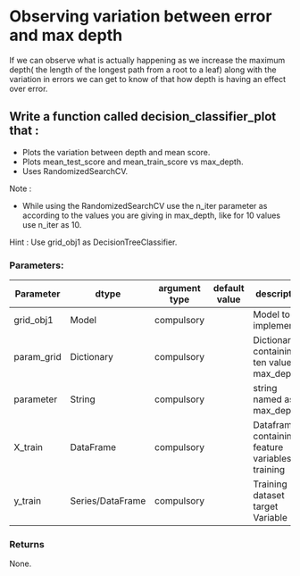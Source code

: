 # Observing variation between error and max depth

If we can observe what is actually happening as we increase the maximum depth( the length of the longest path from a root to a leaf) 
along with the variation in errors we can get to know of that how depth is having an effect over error. 
 
## Write a function called decision_classifier_plot that :
- Plots the variation between depth and mean score.
- Plots mean_test_score and mean_train_score vs max_depth.
- Uses RandomizedSearchCV. 

Note :
- While using the RandomizedSearchCV use the n_iter parameter as according to the values you are giving in max_depth,
like for 10 values use n_iter as 10.

Hint :
Use grid_obj1 as DecisionTreeClassifier.


### Parameters:

| Parameter | dtype | argument type | default value | description |
| --- | --- | --- | --- | --- |
| grid_obj1 | Model | compulsory | |Model to be implemented  |
| param_grid | Dictionary | compulsory | | Dictionary containing ten values of max_depth |
| parameter | String | compulsory | | string named as max_depth |
| X_train | DataFrame | compulsory | | Dataframe containing feature variables for training |
| y_train | Series/DataFrame | compulsory | | Training dataset target Variable |
    
    
### Returns
None.
